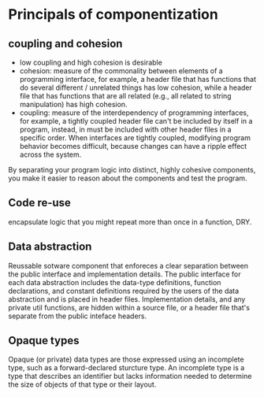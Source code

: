 # Principals of componentization
## coupling and cohesion
- low coupling and high cohesion is desirable
- cohesion: measure of the commonality between elements of a programming interface, for example, a header file that has functions that do several different / unrelated things has low cohesion, while a header file that has functions that are all related (e.g., all related to string manipulation) has high cohesion.
- coupling: measure of the interdependency of programming interfaces, for example, a tightly coupled header file can't be included by itself in a program, instead, in must be included with other header files in a specific order. When interfaces are tightly coupled, modifying program behavior becomes difficult, because changes can have a ripple effect across the system.

By separating your program logic into distinct, highly cohesive components, you make it easier to reason about the components and test the program.

## Code re-use
encapsulate logic that you might repeat more than once in a function, DRY.

## Data abstraction
Reussable sotware component that enforeces a clear separation between the public interface and implementation details. The public interface for each data abstraction includes the data-type definitions, function declarations, and constant definitions required by the users of the data abstraction and is placed in header files. Implementation details, and any private util functions, are hidden within a source file, or a header file that's separate from the public inteface headers.

## Opaque types
Opaque (or private) data types are those expressed using an incomplete type, such as a forward-declared sturcture type. An incomplete type is a type that describes an identifier but lacks information needed to determine the size of objects of that type or their layout.